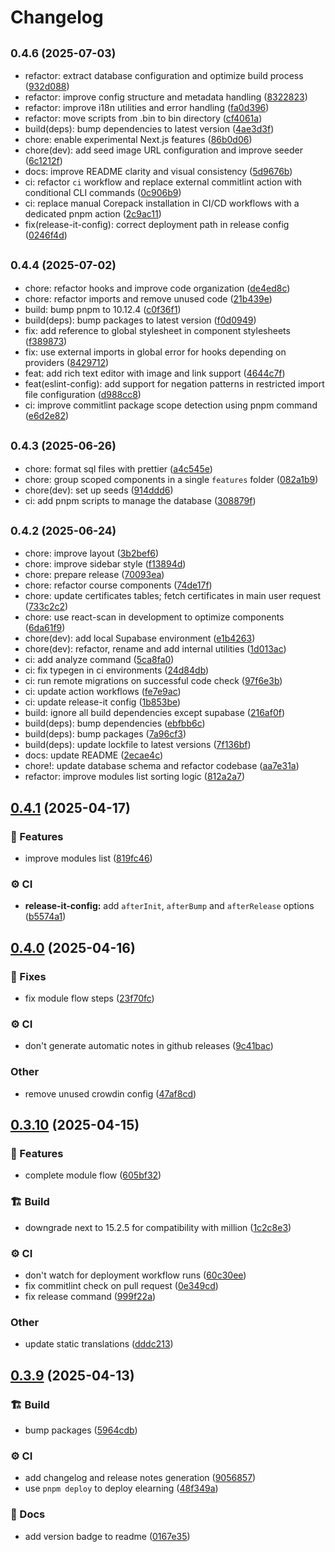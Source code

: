 # Changelog

## <small>0.4.6 (2025-07-03)</small>

* refactor: extract database configuration and optimize build process ([932d088](https://github.com/gabrielecanepa/glore/commit/932d088))
* refactor: improve config structure and metadata handling ([8322823](https://github.com/gabrielecanepa/glore/commit/8322823))
* refactor: improve i18n utilities and error handling ([fa0d396](https://github.com/gabrielecanepa/glore/commit/fa0d396))
* refactor: move scripts from .bin to bin directory ([cf4061a](https://github.com/gabrielecanepa/glore/commit/cf4061a))
* build(deps): bump dependencies to latest version ([4ae3d3f](https://github.com/gabrielecanepa/glore/commit/4ae3d3f))
* chore: enable experimental Next.js features ([86b0d06](https://github.com/gabrielecanepa/glore/commit/86b0d06))
* chore(dev): add seed image URL configuration and improve seeder ([6c1212f](https://github.com/gabrielecanepa/glore/commit/6c1212f))
* docs: improve README clarity and visual consistency ([5d9676b](https://github.com/gabrielecanepa/glore/commit/5d9676b))
* ci: refactor `ci` workflow and replace external commitlint action with conditional CLI commands ([0c906b9](https://github.com/gabrielecanepa/glore/commit/0c906b9))
* ci: replace manual Corepack installation in CI/CD workflows with a dedicated pnpm action ([2c9ac11](https://github.com/gabrielecanepa/glore/commit/2c9ac11))
* fix(release-it-config): correct deployment path in release config ([0246f4d](https://github.com/gabrielecanepa/glore/commit/0246f4d))

## <small>0.4.4 (2025-07-02)</small>

* chore: refactor hooks and improve code organization ([de4ed8c](https://github.com/gabrielecanepa/glore/commit/de4ed8c))
* chore: refactor imports and remove unused code ([21b439e](https://github.com/gabrielecanepa/glore/commit/21b439e))
* build: bump pnpm to 10.12.4 ([c0f36f1](https://github.com/gabrielecanepa/glore/commit/c0f36f1))
* build(deps): bump packages to latest version ([f0d0949](https://github.com/gabrielecanepa/glore/commit/f0d0949))
* fix: add reference to global stylesheet in component stylesheets ([f389873](https://github.com/gabrielecanepa/glore/commit/f389873))
* fix: use external imports in global error for hooks depending on providers ([8429712](https://github.com/gabrielecanepa/glore/commit/8429712))
* feat: add rich text editor with image and link support ([4644c7f](https://github.com/gabrielecanepa/glore/commit/4644c7f))
* feat(eslint-config): add support for negation patterns in restricted import file configuration ([d988cc8](https://github.com/gabrielecanepa/glore/commit/d988cc8))
* ci: improve commitlint package scope detection using pnpm command ([e6d2e82](https://github.com/gabrielecanepa/glore/commit/e6d2e82))

## <small>0.4.3 (2025-06-26)</small>

* chore: format sql files with prettier ([a4c545e](https://github.com/gabrielecanepa/glore/commit/a4c545e))
* chore: group scoped components in a single `features` folder ([082a1b9](https://github.com/gabrielecanepa/glore/commit/082a1b9))
* chore(dev): set up seeds ([914ddd6](https://github.com/gabrielecanepa/glore/commit/914ddd6))
* ci: add pnpm scripts to manage the database ([308879f](https://github.com/gabrielecanepa/glore/commit/308879f))

## <small>0.4.2 (2025-06-24)</small>

* chore: improve layout ([3b2bef6](https://github.com/gabrielecanepa/glore/commit/3b2bef6))
* chore: improve sidebar style ([f13894d](https://github.com/gabrielecanepa/glore/commit/f13894d))
* chore: prepare release ([70093ea](https://github.com/gabrielecanepa/glore/commit/70093ea))
* chore: refactor course components ([74de17f](https://github.com/gabrielecanepa/glore/commit/74de17f))
* chore: update certificates tables; fetch certificates in main user request ([733c2c2](https://github.com/gabrielecanepa/glore/commit/733c2c2))
* chore: use react-scan in development to optimize components ([6da61f9](https://github.com/gabrielecanepa/glore/commit/6da61f9))
* chore(dev): add local Supabase environment ([e1b4263](https://github.com/gabrielecanepa/glore/commit/e1b4263))
* chore(dev): refactor, rename and add internal utilities ([1d013ac](https://github.com/gabrielecanepa/glore/commit/1d013ac))
* ci: add analyze command ([5ca8fa0](https://github.com/gabrielecanepa/glore/commit/5ca8fa0))
* ci: fix typegen in ci environments ([24d84db](https://github.com/gabrielecanepa/glore/commit/24d84db))
* ci: run remote migrations on successful code check ([97f6e3b](https://github.com/gabrielecanepa/glore/commit/97f6e3b))
* ci: update action workflows ([fe7e9ac](https://github.com/gabrielecanepa/glore/commit/fe7e9ac))
* ci: update release-it config ([1b853be](https://github.com/gabrielecanepa/glore/commit/1b853be))
* build: ignore all build dependencies except supabase ([216af0f](https://github.com/gabrielecanepa/glore/commit/216af0f))
* build(deps): bump dependencies ([ebfbb6c](https://github.com/gabrielecanepa/glore/commit/ebfbb6c))
* build(deps): bump packages ([7a96cf3](https://github.com/gabrielecanepa/glore/commit/7a96cf3))
* build(deps): update lockfile to latest versions ([7f136bf](https://github.com/gabrielecanepa/glore/commit/7f136bf))
* docs: update README ([2ecae4c](https://github.com/gabrielecanepa/glore/commit/2ecae4c))
* chore!: update database schema and refactor codebase ([aa7e31a](https://github.com/gabrielecanepa/glore/commit/aa7e31a))
* refactor: improve modules list sorting logic ([812a2a7](https://github.com/gabrielecanepa/glore/commit/812a2a7))

## [0.4.1](https://github.com/gabrielecanepa/glore/compare/v0.4.0...v0.4.1) (2025-04-17)


### 🚀 Features

* improve modules list ([819fc46](https://github.com/gabrielecanepa/glore/commit/819fc46836d7f0516a2dc552568f82109e24db7d))


### ⚙️ CI

* **release-it-config:** add `afterInit`, `afterBump` and `afterRelease`  options ([b5574a1](https://github.com/gabrielecanepa/glore/commit/b5574a1e7cf9b44d9e5532813c94f4ed80f05e1e))

## [0.4.0](https://github.com/gabrielecanepa/glore/compare/v0.3.10...v0.4.0) (2025-04-16)


### 🔧 Fixes

* fix module flow steps ([23f70fc](https://github.com/gabrielecanepa/glore/commit/23f70fc5a308e67be3a62e0b0f4dd34d0b4143ff))


### ⚙️ CI

* don't generate automatic notes in github releases ([9c41bac](https://github.com/gabrielecanepa/glore/commit/9c41baca51509dc0d231bb09611736a2739feaff))


### Other

* remove unused crowdin config ([47af8cd](https://github.com/gabrielecanepa/glore/commit/47af8cd6c15f9f901700ea5942130196c11bbab4))

## [0.3.10](https://github.com/gabrielecanepa/glore/compare/v0.3.9...v0.3.10) (2025-04-15)


### 🚀 Features

* complete module flow ([605bf32](https://github.com/gabrielecanepa/glore/commit/605bf320f7bc80dbc8e2d2745180e91ff7a21ca8))


### 🏗️ Build

* downgrade next to 15.2.5 for compatibility with million ([1c2c8e3](https://github.com/gabrielecanepa/glore/commit/1c2c8e3708f5e363b3f0a6de45a8733d7d994c15))


### ⚙️ CI

* don't watch for deployment workflow runs ([60c30ee](https://github.com/gabrielecanepa/glore/commit/60c30ee2790b73273a6317b7e84176f6f48dcfb4))
* fix commitlint check on pull request ([0e349cd](https://github.com/gabrielecanepa/glore/commit/0e349cdf5ecadb8ddaa917930c8b9017271b306c))
* fix release command ([999f22a](https://github.com/gabrielecanepa/glore/commit/999f22aa5e07cebc3270bce629f733af71539c9d))


### Other

* update static translations ([dddc213](https://github.com/gabrielecanepa/glore/commit/dddc2137e36243f29ac8c03156574e5a3477209e))

## [0.3.9](https://github.com/gabrielecanepa/glore/compare/v0.3.8...v0.3.9) (2025-04-13)


### 🏗️ Build

* bump packages ([5964cdb](https://github.com/gabrielecanepa/glore/commit/5964cdbd21de98c12a4ed2c974afa3bebbb6137e))


### ⚙️ CI

* add changelog and release notes generation ([9056857](https://github.com/gabrielecanepa/glore/commit/90568575762f9ad52e7d48b2d662d5d2165f7cd5))
* use `pnpm deploy` to deploy elearning ([48f349a](https://github.com/gabrielecanepa/glore/commit/48f349adbee4eba5aa0af85db06ceb141059ec59))


### 📑 Docs

* add version badge to readme ([0167e35](https://github.com/gabrielecanepa/glore/commit/0167e35628c9eaa453837c9e0efdaa893ad7590c))

